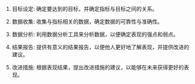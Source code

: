

1. 目标设定: 确定要达到的目标，并确定指标与目标之间的关系。

2. 数据收集: 收集与指标相关的数据，确定数据的可靠性与准确性。

3. 数据分析: 利用数据分析工具来分析数据，以便确定表现的强点和弱点。

4. 结果报告: 提供有意义的结果报告，以便他人更好地了解表现，并提供改进的建议。

5. 改进措施: 根据表现结果，提出改进措施的建议，以能够在未来获得更好的表现。
